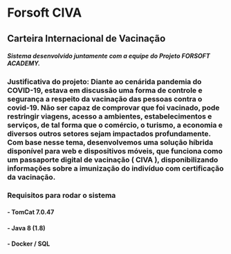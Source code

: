# Forsoft CIVA

## Carteira Internacional de Vacinação

##### Sistema desenvolvido juntamente com a equipe do Projeto FORSOFT ACADEMY.

### Justificativa do projeto:  Diante ao cenárida pandemia do COVID-19, estava em discussão uma forma de controle e segurança a respeito da vacinação das pessoas contra o covid-19. Não ser capaz de comprovar que foi vacinado, pode restringir viagens, acesso a ambientes, estabelecimentos e serviços, de tal forma que o comércio, o turismo, a economia e diversos outros setores sejam impactados profundamente. Com base nesse tema, desenvolvemos uma solução híbrida disponível para web e dispositivos móveis, que funciona como um passaporte digital de vacinação ( CIVA ), disponibilizando informações sobre a imunização do indivíduo com certificação da vacinação.


### Requisitos para rodar o sistema

#### - TomCat 7.0.47
#### - Java 8 (1.8)
#### - Docker / SQL